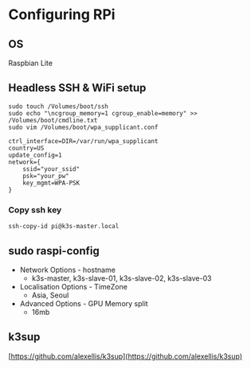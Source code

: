 # Configuring RPi

## OS

Raspbian Lite

## Headless SSH & WiFi setup

```text
sudo touch /Volumes/boot/ssh
sudo echo "\ncgroup_memory=1 cgroup_enable=memory" >> /Volumes/boot/cmdline.txt
sudo vim /Volumes/boot/wpa_supplicant.conf
```

```text
ctrl_interface=DIR=/var/run/wpa_supplicant
country=US
update_config=1
network={
    ssid="your_ssid"
    psk="your_pw"
    key_mgmt=WPA-PSK
}
```

### Copy ssh key

```text
ssh-copy-id pi@k3s-master.local
```

## sudo raspi-config

* Network Options - hostname
  * k3s-master, k3s-slave-01, k3s-slave-02, k3s-slave-03
* Localisation Options - TimeZone
  * Asia, Seoul
* Advanced Options - GPU Memory split
  * 16mb

## k3sup

[https://github.com/alexellis/k3sup](https://github.com/alexellis/k3sup)

